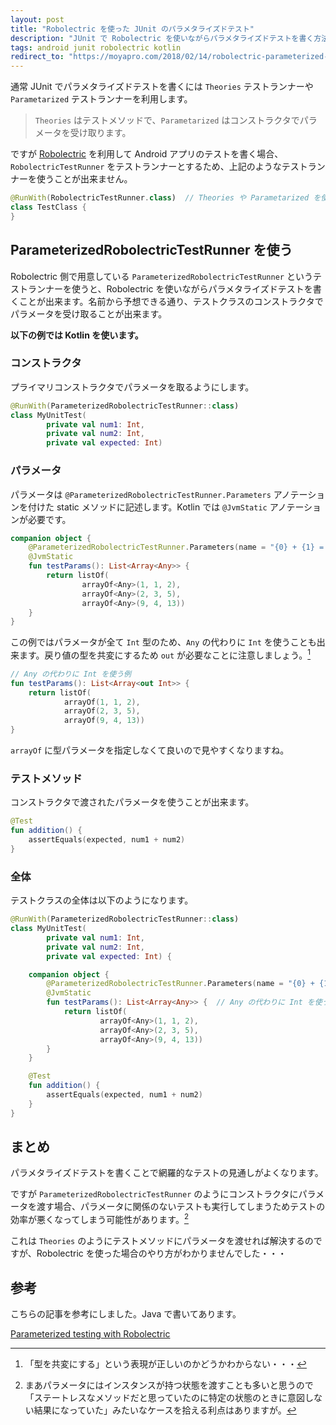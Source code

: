 ```yaml
---
layout: post
title: "Robolectric を使った JUnit のパラメタライズドテスト"
description: "JUnit で Robolectric を使いながらパラメタライズドテストを書く方法。"
tags: android junit robolectric kotlin
redirect_to: "https://moyapro.com/2018/02/14/robolectric-parameterized-test/"
---
```


通常 JUnit でパラメタライズドテストを書くには `Theories` テストランナーや `Parametarized` テストランナーを利用します。

> `Theories` はテストメソッドで、`Parametarized` はコンストラクタでパラメータを受け取ります。

ですが [Robolectric](http://robolectric.org/) を利用して Android アプリのテストを書く場合、`RobolectricTestRunner` をテストランナーとするため、上記のようなテストランナーを使うことが出来ません。

```kotlin
@RunWith(RobolectricTestRunner.class)  // Theories や Parametarized を使えない
class TestClass {
}
```

## ParameterizedRobolectricTestRunner を使う

Robolectric 側で用意している `ParameterizedRobolectricTestRunner` というテストランナーを使うと、Robolectric を使いながらパラメタライズドテストを書くことが出来ます。名前から予想できる通り、テストクラスのコンストラクタでパラメータを受け取ることが出来ます。

**以下の例では Kotlin を使います。**

### コンストラクタ

プライマリコンストラクタでパラメータを取るようにします。

```kotlin
@RunWith(ParameterizedRobolectricTestRunner::class)
class MyUnitTest(
        private val num1: Int,
        private val num2: Int,
        private val expected: Int)
```

### パラメータ

パラメータは `@ParameterizedRobolectricTestRunner.Parameters` アノテーションを付けた static メソッドに記述します。Kotlin では `@JvmStatic` アノテーションが必要です。

```kotlin
companion object {
    @ParameterizedRobolectricTestRunner.Parameters(name = "{0} + {1} = {2}")
    @JvmStatic
    fun testParams(): List<Array<Any>> {
        return listOf(
                arrayOf<Any>(1, 1, 2),
                arrayOf<Any>(2, 3, 5),
                arrayOf<Any>(9, 4, 13))
    }
}
```

この例ではパラメータが全て `Int` 型のため、`Any` の代わりに `Int` を使うことも出来ます。戻り値の型を共変にするため `out` が必要なことに注意しましょう。[^1]

[^1]: 「型を共変にする」という表現が正しいのかどうかわからない・・・

```kotlin
// Any の代わりに Int を使う例
fun testParams(): List<Array<out Int>> {
    return listOf(
            arrayOf(1, 1, 2),
            arrayOf(2, 3, 5),
            arrayOf(9, 4, 13))
}
```

`arrayOf` に型パラメータを指定しなくて良いので見やすくなりますね。

### テストメソッド

コンストラクタで渡されたパラメータを使うことが出来ます。

```kotlin
@Test
fun addition() {
    assertEquals(expected, num1 + num2)
}
```

### 全体

テストクラスの全体は以下のようになります。

```kotlin
@RunWith(ParameterizedRobolectricTestRunner::class)
class MyUnitTest(
        private val num1: Int,
        private val num2: Int,
        private val expected: Int) {

    companion object {
        @ParameterizedRobolectricTestRunner.Parameters(name = "{0} + {1} = {2}")
        @JvmStatic
        fun testParams(): List<Array<Any>> {  // Any の代わりに Int を使う例は上記を参照
            return listOf(
                    arrayOf<Any>(1, 1, 2),
                    arrayOf<Any>(2, 3, 5),
                    arrayOf<Any>(9, 4, 13))
        }
    }

    @Test
    fun addition() {
        assertEquals(expected, num1 + num2)
    }
}
```

## まとめ

パラメタライズドテストを書くことで網羅的なテストの見通しがよくなります。

ですが `ParameterizedRobolectricTestRunner` のようにコンストラクタにパラメータを渡す場合、パラメータに関係のないテストも実行してしまうためテストの効率が悪くなってしまう可能性があります。[^2]

[^2]: まあパラメータにはインスタンスが持つ状態を渡すことも多いと思うので「ステートレスなメソッドだと思っていたのに特定の状態のときに意図しない結果になっていた」みたいなケースを拾える利点はありますが。

これは `Theories` のようにテストメソッドにパラメータを渡せれば解決するのですが、Robolectric を使った場合のやり方がわかりませんでした・・・

## 参考

こちらの記事を参考にしました。Java で書いてあります。

[Parameterized testing with Robolectric](https://blog.jayway.com/2015/03/19/parameterized-testing-with-robolectric/)


